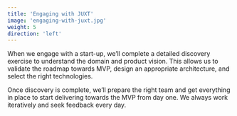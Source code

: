 ```yaml
---
title: 'Engaging with JUXT'
image: 'engaging-with-juxt.jpg'
weight: 5
direction: 'left'
---
```


When we engage with a start-up, we’ll complete a detailed discovery exercise to understand the domain and product vision. This allows us to validate the roadmap towards MVP, design an appropriate architecture, and select the right technologies.

Once discovery is complete, we’ll prepare the right team and get everything in place to start delivering towards the MVP from day one. We always work iteratively and seek feedback every day.
